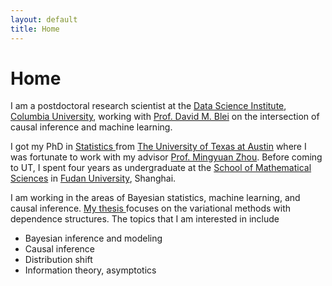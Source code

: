 ```yaml
---
layout: default
title: Home
---
```


<div>
 <h1 class="page-title">Home</h1>
</div>

<div>
<div class="row">
  <p>
 <p> I am a postdoctoral research scientist at the <a href="https://datascience.columbia.edu">Data Science Institute</a>, <a href="https://www.columbia.edu">Columbia University</a>, working with <a href="http://www.cs.columbia.edu/~blei/">Prof. David M. Blei</a> on the intersection of causal inference and machine learning.</p>
 
I got my PhD in <a href="https://stat.utexas.edu">Statistics </a> from <a href="https://www.utexas.edu">The University of Texas at Austin</a> where I was fortunate to work with my advisor
  <a href="https://mingyuanzhou.github.io">Prof. Mingyuan Zhou</a>.  Before coming to UT, I spent four years as undergraduate at the <a href="https://math.fudan.edu.cn/mathen/main.htm"> School of Mathematical Sciences</a> in <a href="http://www.fudan.edu.cn/en/"> Fudan University</a>, Shanghai. </p>

<p> 
I am working in the areas of Bayesian statistics, machine learning, and causal inference.  <a                                                                                           href="https://repositories.lib.utexas.edu/bitstream/handle/2152/83980/YIN-DISSERTATION-2020.pdf?sequence=1&isAllowed=y">My thesis </a> focuses on the variational methods with dependence structures. The topics that I am interested in include </p>
  <p>
  <ul>
   <li> Bayesian inference and modeling </li>
   <li> Causal inference </li>
   <li> Distribution shift</li>
   <li> Information theory, asymptotics </li>
  </ul>
  


